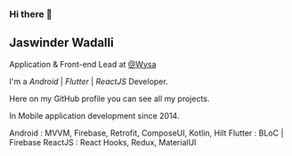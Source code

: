 ### Hi there 👋

## Jaswinder Wadalli

Application & Front-end Lead  at [@Wysa](https://wysa.io)

I'm a _Android_ | _Flutter_ | _ReactJS_ Developer.<br/>

Here on my GitHub profile you can see all my projects.  

In Mobile application development since 2014.

Android : MVVM, Firebase, Retrofit, ComposeUI, Kotlin, Hilt 
Flutter : BLoC | Firebase
ReactJS : React Hooks, Redux, MaterialUI 
